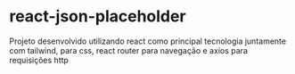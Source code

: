 # react-json-placeholder
Projeto desenvolvido utilizando react como principal tecnologia juntamente com tailwind, para css, react router para navegação e axios para requisições http
